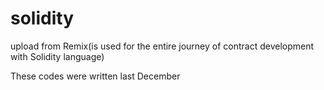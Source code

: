 # solidity
upload from Remix(is used for the entire journey of contract development with Solidity language)

These codes were written last December
